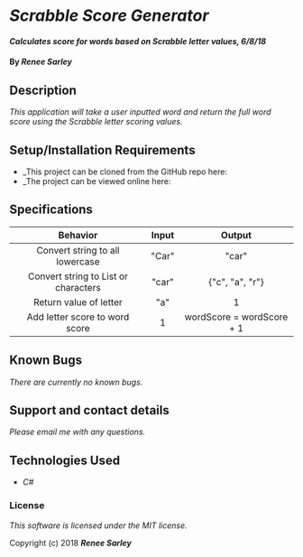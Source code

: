 # _Scrabble Score Generator_

#### _Calculates score for words based on Scrabble letter values, 6/8/18_

#### By _**Renee Sarley**_

## Description

_This application will take a user inputted word and return the full word score using the Scrabble letter scoring values._

## Setup/Installation Requirements

* _This project can be cloned from the GitHub repo here:
* _The project can be viewed online here:

## Specifications


|Behavior  |     Input     | Output|
|:----------:|:-------------:|:------:|
| Convert string to all lowercase| "Car" | "car"|
| Convert string to List or characters| "car" | {"c", "a", "r"} |
| Return value of letter | "a"  | 1 |
| Add letter score to word score | 1 | wordScore = wordScore + 1 |

## Known Bugs

_There are currently no known bugs._

## Support and contact details

_Please email me with any questions._

## Technologies Used

* _C#_

### License

*This software is licensed under the MIT license.*

Copyright (c) 2018 **_Renee Sarley_**
